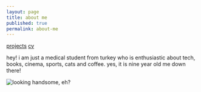 ```yaml
---
layout: page
title: about me
published: true
permalink: about-me
---
```

<a href="/projects">projects</a> <a href="/docs/CV_BoraOden.pdf">cv</a>

<!--- <img src="images/medic.gif" alt="mediiic!" width="245" height="127"> --->

hey! i am just a medical student from turkey who is enthusiastic about tech, books, cinema, sports, cats and coffee. yes, it is nine year old me down there!

![looking handsome, eh?]({{site.baseurl}}/images/bora1a.png)
